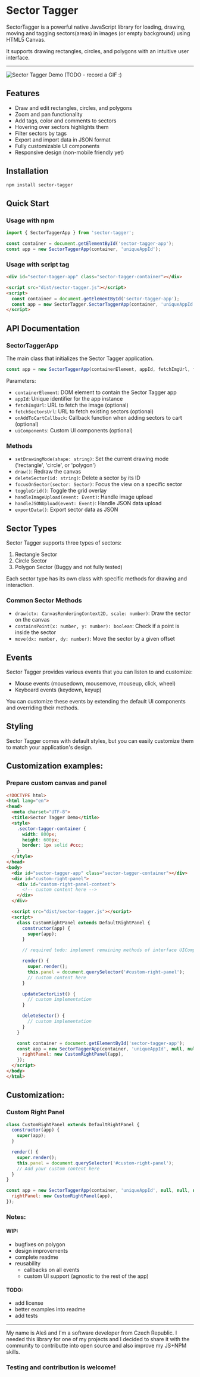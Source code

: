 # Sector Tagger

SectorTagger is a powerful native JavaScript library for loading, drawing, moving and tagging sectors(areas) in images (or empty background) using HTML5 Canvas. 

It supports drawing rectangles, circles, and polygons with an intuitive user interface.
________

![Sector Tagger Demo](link_to_demo_gif.gif) (TODO - record a GIF :)



## Features

- Draw and edit rectangles, circles, and polygons
- Zoom and pan functionality
- Add tags, color and comments to sectors
- Hovering over sectors highlights them
- Filter sectors by tags
- Export and import data in JSON format
- Fully customizable UI components
- Responsive design (non-mobile friendly yet)

## Installation

```bash
npm install sector-tagger
```

## Quick Start
### Usage with npm
```javascript
import { SectorTaggerApp } from 'sector-tagger';

const container = document.getElementById('sector-tagger-app');
const app = new SectorTaggerApp(container, 'uniqueAppId');
```

### Usage with script tag
```html
<div id="sector-tagger-app" class="sector-tagger-container"></div>

<script src="dist/sector-tagger.js"></script>
<script>
  const container = document.getElementById('sector-tagger-app');
  const app = new SectorTagger.SectorTaggerApp(container, 'uniqueAppId');
</script>
```

## API Documentation

### SectorTaggerApp
The main class that initializes the Sector Tagger application.

```javascript
const app = new SectorTaggerApp(containerElement, appId, fetchImgUrl, fetchSectorsUrl, onAddToCartCallback, uiComponents);
```

Parameters:
- `containerElement`: DOM element to contain the Sector Tagger app
- `appId`: Unique identifier for the app instance
- `fetchImgUrl`: URL to fetch the image (optional)
- `fetchSectorsUrl`: URL to fetch existing sectors (optional)
- `onAddToCartCallback`: Callback function when adding sectors to cart (optional)
- `uiComponents`: Custom UI components (optional)

### Methods
- `setDrawingMode(shape: string)`: Set the current drawing mode ('rectangle', 'circle', or 'polygon')
- `draw()`: Redraw the canvas
- `deleteSector(id: string)`: Delete a sector by its ID
- `focusOnSector(sector: Sector)`: Focus the view on a specific sector
- `toggleGrid()`: Toggle the grid overlay
- `handleImageUpload(event: Event)`: Handle image upload
- `handleJSONUpload(event: Event)`: Handle JSON data upload
- `exportData()`: Export sector data as JSON


## Sector Types
Sector Tagger supports three types of sectors:

1. Rectangle Sector
2. Circle Sector
3. Polygon Sector (Buggy and not fully tested)

Each sector type has its own class with specific methods for drawing and interaction.

### Common Sector Methods
- `draw(ctx: CanvasRenderingContext2D, scale: number)`: Draw the sector on the canvas
- `containsPoint(x: number, y: number): boolean`: Check if a point is inside the sector
- `move(dx: number, dy: number)`: Move the sector by a given offset

## Events
Sector Tagger provides various events that you can listen to and customize:

- Mouse events (mousedown, mousemove, mouseup, click, wheel)
- Keyboard events (keydown, keyup)

You can customize these events by extending the default UI components and overriding their methods.

## Styling
Sector Tagger comes with default styles, but you can easily customize them to match your application's design. 

## Customization examples:
### Prepare custom canvas and panel

```html
<!DOCTYPE html>
<html lang="en">
<head>
  <meta charset="UTF-8">
  <title>Sector Tagger Demo</title>
  <style>
    .sector-tagger-container {
      width: 800px;
      height: 600px;
      border: 1px solid #ccc;
    }
  </style>
</head>
<body>
  <div id="sector-tagger-app" class="sector-tagger-container"></div>
  <div id="custom-right-panel">
    <div id="custom-right-panel-content">
      <!-- custom content here -->
    </div>
  </div>

  <script src="dist/sector-tagger.js"></script>
  <script>
    class CustomRightPanel extends DefaultRightPanel {
      constructor(app) {
        super(app);
      }

      // required todo: implement remaining methods of interface UIComponent

      render() {
        super.render();
        this.panel = document.querySelector('#custom-right-panel');
        // custom content here
      }

      updateSectorList() {
        // custom implementation
      }

      deleteSector() {
        // custom implementation
      }
    }

    const container = document.getElementById('sector-tagger-app');
    const app = new SectorTaggerApp(container, 'uniqueAppId', null, null, null, {
      rightPanel: new CustomRightPanel(app),
    });
  </script>
</body>
</html>
```

## Customization:
### Custom Right Panel

```javascript
class CustomRightPanel extends DefaultRightPanel {
  constructor(app) {
    super(app);
  }

  render() {
    super.render();
    this.panel = document.querySelector('#custom-right-panel');
    // Add your custom content here
  }
}

const app = new SectorTaggerApp(container, 'uniqueAppId', null, null, null, {
  rightPanel: new CustomRightPanel(app),
});
```


<!-- ## Contributing

We welcome contributions from the community! Please read our [Contributing Guidelines](CONTRIBUTING.md) before submitting a pull request.

## License

This project is licensed under the MIT License - see the [LICENSE](LICENSE) file for details.

## Support

If you encounter any issues or have questions, please [open an issue](https://github.com/your-username/sector-tagger/issues) or join our [Discord community](link_to_discord).

--- -->

### Notes:

#### WIP:
* bugfixes on polygon
* design improvements
* complete readme
* reusability
    * callbacks on all events
    * custom UI support (agnostic to the rest of the app)

#### TODO:
* add license 
* better examples into readme
* add tests

---
My name is Aleš and I'm a software developer from Czech Republic. 
I needed this library for one of my projects and I decided to share it with the community to contributte into open source and also improve my JS+NPM skills.

### Testing and contribution is welcome!

